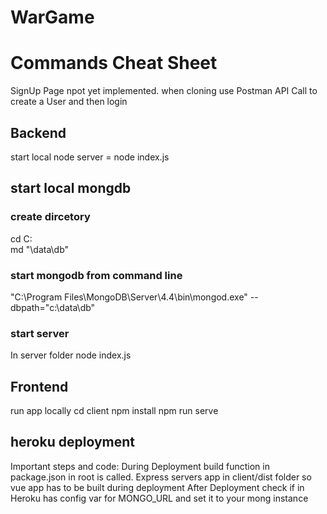 # WarGame

# Commands Cheat Sheet
SignUp Page npot yet implemented. when cloning use Postman API Call to create a User and then login
## Backend
start local node server = node index.js

## start local mongdb
### create dircetory
cd C:\
md "\data\db"

### start mongodb from command line
"C:\Program Files\MongoDB\Server\4.4\bin\mongod.exe" --dbpath="c:\data\db"



### start server
In server folder
node index.js

## Frontend
run app locally
cd client
npm install
npm run serve


## heroku deployment
Important steps and code:
During Deployment build function in package.json in root is called. Express servers app in client/dist folder so vue app has to be built during deployment
After Deployment check if in Heroku has config var for MONGO_URL and set it to your mong instance
